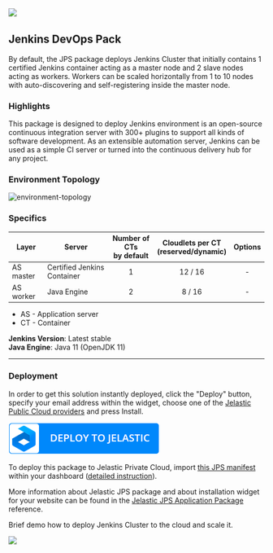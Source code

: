 <img src="images/jenkins-new-logo.png" width="100"/>

##  Jenkins DevOps Pack

By default, the JPS package deploys Jenkins Cluster that initially contains 1 certified Jenkins container acting as a master node and 2 slave nodes acting as workers. Workers can be scaled horizontally from 1 to 10 nodes with auto-discovering and self-registering inside the master node.

### Highlights
This package is designed to deploy Jenkins environment is an open-source continuous integration server with 300+ plugins to support all kinds of software development. As an extensible automation server, Jenkins can be used as a simple CI server or turned into the continuous delivery hub for any project.


### Environment Topology

![environment-topology](images/environment-topology-clustered.png)

### Specifics

Layer                |     Server    | Number of CTs <br/> by default | Cloudlets per CT <br/> (reserved/dynamic) | Options
-------------------- | --------------| :----------------------------: | :---------------------------------------: | :-----:
AS master                   | Certified Jenkins Container |       1                        |           12 / 16                           | -
AS worker                  | Java Engine |       2                        |           8 / 16                           | -

* AS - Application server 
* CT - Container

**Jenkins Version**: Latest stable<br/>
**Java Engine**: Java 11 (OpenJDK 11)

---

### Deployment

In order to get this solution instantly deployed, click the "Deploy" button, specify your email address within the widget, choose one of the [Jelastic Public Cloud providers](https://jelastic.cloud) and press Install.

[![Deploy](https://github.com/jelastic-jps/git-push-deploy/raw/master/images/deploy-to-jelastic.png)](https://jelastic.com/install-application/?manifest=https%3A%2F%2Fgithub.com%2Fjelastic-jps%2Fjenkins%2Fraw%2Fmaster%2Fmanifest.jps) 

To deploy this package to Jelastic Private Cloud, import [this JPS manifest](../../raw/master/manifest.jps) within your dashboard ([detailed instruction](https://docs.jelastic.com/environment-import)).

More information about Jelastic JPS package and about installation widget for your website can be found in the [Jelastic JPS Application Package](https://github.com/jelastic-jps/jpswiki/wiki/Jelastic-JPS-Application-Package) reference.

Brief demo how to deploy Jenkins Cluster to the cloud and scale it. 

<p align="left"> 
<img src="images/jenkins.gif" width="1920">
</p>


